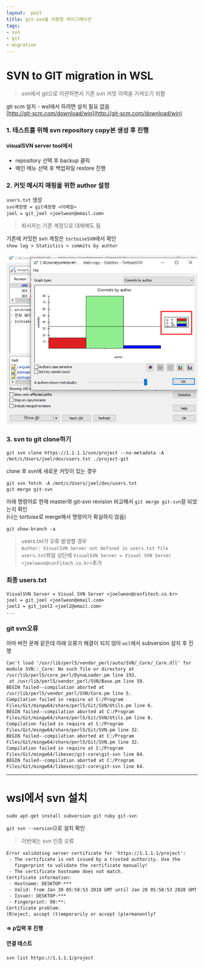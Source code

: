 ```yaml
---
layout:  post
title: git-svn을 이용한 마이그레이션
tags:
- svn
- git
- migration
---
```


# SVN to GIT migration in WSL

> svn에서 git으로 이관하면서 기존 svn 커밋 이력을 가져오기 위함

gti scm 설치 - wsl에서 하려면 설치 필요 없음  
[http://git-scm.com/download/win](http://git-scm.com/download/win)

### 1. 테스트를 위해 svn repository copy본 생성 후 진행
#### visualSVN server tool에서
- repository 선택 후 backup 클릭
- 메인 메뉴 선택 후 백업파일 restore 진행

### 2. 커밋 메시지 매핑을 위한 author 설정
`users.txt` 생성  
`svn계정명 = git계정명 <이메일>`  
`joel = git_joel <joelweon@email.com>`  
> 퇴사자는 기존 계정으로 대체해도 됨

기존에 커밋한 svn 계정은 `tortoiseSVN`에서 확인  
`show log > Statistics > commits by author`

[![](/assets/img/svn_commit_author.png)](/assets/img/svn_commit_author.png)

### 3. svn to git clone하기
```
git svn clone https://1.1.1.1/svn/project --no-metadata -A /mnt/c/Users/joel/dev/users.txt ./project-git
```

clone 후 svn에 새로운 커밋이 있는 경우
```
git svn fetch -A /mnt/c/Users/joel/dev/users.txt
git merge git-svn
```
아래 명령어로 현재 master와 git-svn revision 비교해서 `git merge git-svn`잘 되었는지 확인  
(나는 tortoise로 merge해서 명령어가 확실하지 않음)
```
git show-branch -a
```

> users.txt가 오류 발생할 경우  
`Author: VisualSVN Server not defined in users.txt file`  
`users.txt`파일 상단에 `VisualSVN Server = Visual SVN Server <joelweon@confitech.co.kr>`추가

### 최종 users.txt
```
VisualSVN Server = Visual SVN Server <joelweon@confitech.co.kr>
joel = git_joel <joelweon@email.com>
joel2 = git_joel2 <joel2@email.com>
...
```

### git svn오류
아마 버전 문제 같은데 아래 오류가 해결이 되지 않아 `wsl`에서 subversion 설치 후 진행
```
Can't load '/usr/lib/perl5/vendor_perl/auto/SVN/_Core/_Core.dll' for module SVN::_Core: No such file or directory at /usr/lib/perl5/core_perl/DynaLoader.pm line 193.
 at /usr/lib/perl5/vendor_perl/SVN/Base.pm line 59.
BEGIN failed--compilation aborted at /usr/lib/perl5/vendor_perl/SVN/Core.pm line 5.
Compilation failed in require at C:/Program Files/Git/mingw64/share/perl5/Git/SVN/Utils.pm line 6.
BEGIN failed--compilation aborted at C:/Program Files/Git/mingw64/share/perl5/Git/SVN/Utils.pm line 6.
Compilation failed in require at C:/Program Files/Git/mingw64/share/perl5/Git/SVN.pm line 32.
BEGIN failed--compilation aborted at C:/Program Files/Git/mingw64/share/perl5/Git/SVN.pm line 32.
Compilation failed in require at C:/Program Files/Git/mingw64/libexec/git-core\git-svn line 64.
BEGIN failed--compilation aborted at C:/Program Files/Git/mingw64/libexec/git-core\git-svn line 64.
```

---
# wsl에서 svn 설치
`sudo apt-get install subversion git ruby git-svn`

`git svn --version`으로 설치 확인

> 이번에는 svn 인증 오류
```
Error validating server certificate for 'https://1.1.1.1/project':
 - The certificate is not issued by a trusted authority. Use the
   fingerprint to validate the certificate manually!
 - The certificate hostname does not match.
Certificate information:
 - Hostname: DESKTOP-***
 - Valid: from Jan 30 05:58:53 2018 GMT until Jan 28 05:58:53 2028 GMT
 - Issuer: DESKTOP-***
 - Fingerprint: 98:**:
Certificate problem.
(R)eject, accept (t)emporarily or accept (p)ermanently?
```
#### => p입력 후 진행

#### 연결 테스트
`svn list https://1.1.1.1/project`


